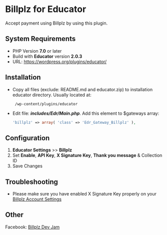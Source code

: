 # Billplz for Educator

Accept payment using Billplz by using this plugin.

## System Requirements
* PHP Version **7.0** or later
* Build with **Educator** version **2.0.3**
* URL: https://wordpress.org/plugins/educator/

## Installation

-  Copy all files (exclude: README.md and educator.zip) to installation educator directory. Usually located at:
   ```
    /wp-content/plugins/educator
   ```
-  Edit file: __*includes/Edr/Main.php*__. Add this element to $gateways array:
    ```php
    'billplz' => array( 'class' => 'Edr_Gateway_Billplz' ),
    ```

## Configuration

1. **Educator Settings** >> **Billplz**
2. Set **Enable**, **API Key**, **X Signature Key**, **Thank you message** & Collection ID
3. Save Changes

## Troubleshooting

* Please make sure you have enabled X Signature Key properly on your [Billplz Account Settings](https://www.billplz.com/enterprise/setting)

## Other

Facebook: [Billplz Dev Jam](https://www.facebook.com/groups/billplzdevjam/)
